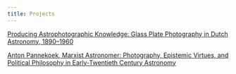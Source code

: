 ```yaml
---
title: Projects
---
```


[Producing Astrophotographic Knowledge: Glass Plate Photography in Dutch Astronomy, 1890–1960](astrophotography)

[Anton Pannekoek, Marxist Astronomer: Photography, Epistemic Virtues, and Political Philosophy in Early-Twentieth Century Astronomy](pannekoek)

